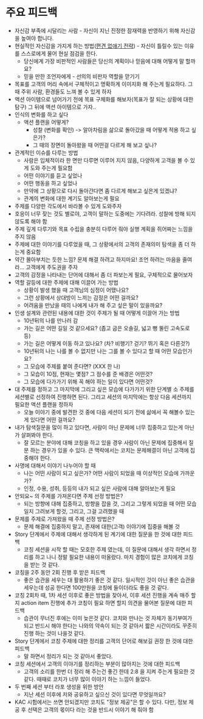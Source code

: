 # 주요 피드백
* 자신감 부족에 시달리는 사람 - 자신이 지닌 진정한 잠재력을 반영하기 위해 자신감을 높여야 합니다.
* 현실적인 자신감을 가지게 하는 방법([편견 없애기 전략](https://blog.naver.com/businessinsight/223007731836)) - 자신이 틀릴수 있는 이유를 스스로에게 물어 현실 점검을 한다.
  * 당신에게 가장 비판적인 사람들은 당신의 계획이나 믿음에 대해 어떻게 말 할까요?
  * 믿을 만한 조언자에게 - 선의의 비판자 역할을 맏기기
* 목표를 고객의 머리 속에서 구체적이고 명확하게 이미지화 해 주는게 필요하다. 그 때 주위 사람, 환경들도 느껴 볼 수 있게 하자
* 액션 아이템으로 넘어가기 전에 목표 구체화를 해보자(목표가 잘 되는 상황에 대한 탐구) 그 뒤에 액션 아이템으로 가자..
* 인식의 변화를 하고 싶다
  * 액션 플랜을 어떻게?
    * 성찰 (변화를 확인) -> 알아차림을 삶으로 돌아갔을 때 어떻게 적용 하고 싶은가?
    * 그 때의 장면이 돌아왔을 때 어떤걸 다르게 해 보고 싶나?
* 관계적인 이슈를 다루는 방법
  * 사람은 입체적이라 한 면만 다루면 이루어 지지 않음, 다양하게 고객을 볼 수 있게 도와 주는게 필요함
  * 어떤 이야기를 듣고 싶었나
  * 어떤 행동을 하고 싶었나
  * 만약에 그 상황으로 다시 돌아간다면 좀 다르게 해보고 싶은게 있겠냐?
  * 관계의 변화에 대한 계기도 알아보는게 필요
* 주제를 다양한 각도에서 바라볼 수 있게 도와주자
* 호응이 너무 잦는 것도 별로야, 고객이 말하는 도중에는 기다려라. 성찰에 방해 되지 않도록 해야 함
* 주제 깊게 다루기와 목표 수립을 충분히 다루어 줘야 실행 계획을 쥐어짜는 느낌을 주지 않음
* 주제에 대한 이야기를 다루었을 때, 그 상황에서의 고객의 존재의미 탐색을 좀 더 하는게 중요함
* 약간 몰아부치는 듯한 느낌? 문제 해결 하려고 하지마요! 조언 하려는 마음을 줄여라... 고객에게 주도권을 주자
* 고객의 감정을 나타내는 단어에 대해서 좀 더 파보는게 필요, 구체적으로 물어보자
* 역할 갈등에 대한 주제에 대해 이끌어 가는 방법
  * 상황이 발생 했을 때 고객님의 심정이 어땠나요?
  * 그런 상황에서 상대방이 느끼는 감정은 어떤 걸까요?  
  * 어려움을 만났을 때의 나에게 내가 해 주고 싶은 말이 있을까요? 
* 인생 설계와 관련된 내용에 대한 것이 주제가 될 때 어떻게 이끌어 가는 방법
  * 10년뒤의 나를 만나러 감
  * 가는 길은 어떤 길일 것 같으세요? (좁고 굽은 오솔길, 넓고 뻥 뚤린 고속도로 등)
  * 가는 길은 어떻게 이동 하고 있나요? (차? 비행기? 걷기? 뛰기 혹은 다른것?)
  * 10년뒤의 나는 나를 볼 수 없지만 나는 그를 볼 수 있다고 할 때 어떤 모습인가요?
  * 그 모습에 주제를 붙여 준다면? (XXX 한 나)
  * 그 모습이 10점, 현재는 몇점? 그 점수를 준 배경은 어떤것?
  * 그 모습에 다가가기 위해 꼭 해야 하는 일이 있다면 어떤것?
* 대 주제를 정하고 그 마지막에 그리고 싶은 모습에 다가가기 위한 단계별 소 주제를 세션별로 선정하여 진행하면 된다. 그리고 세션의 마지막에는 항상 다음 세션까지 필요한 액션 플랜을 정하자
  * 오늘 이야기 중에 발견한 것 중에 다음 세션이 되기 전에 삶에서 꼭 해볼수 있는게 있다면 어떤 걸까요? 
* 내가 탐색질문을 많이 하고 있다면, 사람이 아닌 문제에 너무 집중하고 있는게 아닌가 살펴봐야 한다.
  * 잘 모르는 분야에 대해 코칭을 하고 있을 경우 사람이 아닌 문제에 집중해서 질문 하는 경우가 있을 수 있다. 큰 맥락에서는 코치는 문제해결이 아닌 고객에 집중해야 한다.
* 사명에 대해서 이야기 나누어야 할 때
  * 나는 어떤 사람이 되고 싶은가? 어떤 사람이 되었을 때 이상적인 모습에 가까운가?
  * 인정, 수용, 성취, 등등의 내가 되고 싶은 사람에 대해 알아보는게 필요  
* 안되요~ 의 주제를 가져온다면 주제 선정 방법은?
  * 되는 방향에 대해 집중하고, 방향을 잡을 것, 그리고 그렇게 되었을 때 어떤 모습일지 그려보게 할것, 그리고, 그걸 고려했을 때 
* 문제를 주제로 가져왔을 때 주제 선정 방법은?
  * 문제 해결에 집중하지 말고, 존재에 대한(고객) 이야기에 집중을 해볼 것
* Story 단계에서 주제에 대해서 생각하게 된 계기에 대한 질문을 한 것에 대한 피드백
  * 코칭 세션을 시작 할 때는 모호한 주제 였는데, 이 질문에 대해서 생각 하면서 정리를 하고 나니 정말 필요한 내용이 떠올랐다. 마치 경험이 많은 코치에게 코칭을 받는 것 같다.
* 코칭을 2주 동안 2회 진행 후 받은 피드백
  * 좋은 습관을 세우는 대 활용하기 좋은 것 같다. 일시적인 것이 아닌 좋은 습관을 세우는데 성공 한다면 100만원을 코칭에 들이더라도 좋을 것 같다.
* 코칭 2회차 때, 1차 세션 이후로 좋은 방법을 찾아서, 이후 세션 진행을 계속 매주 할 지 action item 진행에 추가 코칭이 필요 하면 할지 의견을 물어본 질문에 대한 피드백
  * 습관이 무너진 후에는 이미 늦은것 같다. 코치와 만나는 것 자체가 동기부여가 되고 반드시 해야 한다는 나와의 약속이 되는 것 같아서 짧은 시간이라도 꾸준히 진행 하는 것이 나을것 같다.
* Story 단계에서 코칭 주제에 대한 정리를 고객의 단어로 해보길 권장 한 것에 대한 피드백
  * 말 하면서 정리가 되는 것 같아서 좋았다.
* 코칭 세션에서 고객의 이야기를 정리하는 부분이 많아지는 것에 대한 피드백
  * 고객의 소리를 한번 더 정리 해 주는건 좋긴 한데 2:8 을 지켜 주는게 필요한 것같다. 때때로 코치가 너무 많이 이야기 하는 느낌이 들었다.
* 두 번째 세션 부터 라포 생성을 위한 방안
  * 지난 세션 이후에 저와 공유하고 싶으신 것이 있다면 무엇일까요?
* KAC 시험에서는 쓰면 안되겠지만 코치도 "정보 제공"은 할 수 있다. 다만, 정보 제공 후 선택은 고객의 몫이다 라는 것을 반드시 이야기 해 줘야 함




